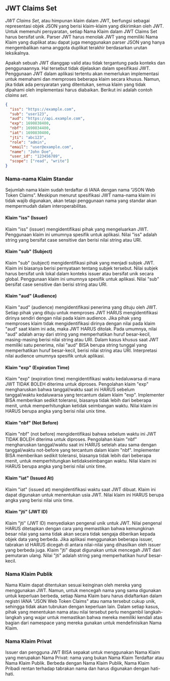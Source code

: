 ## JWT Claims Set

*JWT Claims Set*, atau himpunan klaim dalam JWT, berfungsi sebagai representasi objek JSON yang berisi klaim-klaim yang dikirimkan oleh JWT. Untuk memenuhi persyaratan, setiap Nama Klaim dalam JWT Claims Set harus bersifat unik. Parser JWT harus menolak JWT yang memiliki Nama Klaim yang duplikat atau dapat juga menggunakan parser JSON yang hanya mengembalikan nama anggota duplikat terakhir berdasarkan urutan leksikalnya.

Apakah sebuah JWT dianggap valid atau tidak tergantung pada konteks dan penggunaannya. Hal tersebut tidak dijelaskan dalam spesifikasi JWT. Penggunaan JWT dalam aplikasi tertentu akan memerlukan implementasi untuk memahami dan memproses beberapa klaim secara khusus. Namun, jika tidak ada persyaratan yang ditentukan, semua klaim yang tidak dipahami oleh implementasi harus diabaikan.
Berikut ini adalah contoh *claims set*.

``` JSON
{
  "iss": "https://example.com",
  "sub": "user123",
  "aud": "https://api.example.com",
  "exp": 1690838400,
  "nbf": 1690834400,
  "iat": 1690830400,
  "jti": "abc123",
  "role": "admin",
  "email": "user@example.com",
  "name": "John Doe",
  "user_id": "123456789",
  "scope": ["read", "write"]
}
```

### Nama-nama Klaim Standar

Sejumlah nama klaim sudah terdaftar di IANA dengan nama “JSON Web Token Claims”. Meskipun menurut spesifikasi JWT nama-nama klaim ini tidak wajib digunakan, akan tetapi penggunaan nama yang standar akan mempermudah dalam interoperabilitas.

#### Klaim "iss" (Issuer)

Klaim "iss" (issuer) mengidentifikasi pihak yang mengeluarkan JWT. Penggunaan klaim ini umumnya spesifik untuk aplikasi. Nilai "iss" adalah string yang bersifat case sensitive dan berisi nilai string atau URI.

#### Klaim "sub" (Subject)

Klaim "sub" (subject) mengidentifikasi pihak yang menjadi subjek JWT. Klaim ini biasanya berisi pernyataan tentang subjek tersebut. Nilai subjek harus bersifat unik lokal dalam konteks issuer atau bersifat unik secara global. Penggunaan klaim ini umumnya spesifik untuk aplikasi. Nilai "sub" bersifat case sensitive dan berisi string atau URI.

#### Klaim "aud" (Audience)

Klaim "aud" (audience) mengidentifikasi penerima yang dituju oleh JWT. Setiap pihak yang dituju untuk memproses JWT HARUS mengidentifikasi dirinya sendiri dengan nilai pada klaim audience. Jika pihak yang memproses klaim tidak mengidentifikasi dirinya dengan nilai pada klaim "aud" saat klaim ini ada, maka JWT HARUS ditolak. Pada umumnya, nilai "aud" adalah array dari string yang memperhatikan huruf besar-kecil, masing-masing berisi nilai string atau URI. Dalam kasus khusus saat JWT memiliki satu penerima, nilai "aud" BISA berupa string tunggal yang memperhatikan huruf besar-kecil, berisi nilai string atau URI. Interpretasi nilai audience umumnya spesifik untuk aplikasi.

#### Klaim "exp" (Expiration Time)

Klaim "exp" (expiration time) mengidentifikasi waktu kedaluwarsa di mana JWT TIDAK BOLEH diterima untuk diproses. Pengolahan klaim "exp" mengharuskan bahwa tanggal/waktu saat ini HARUS sebelum tanggal/waktu kedaluwarsa yang tercantum dalam klaim "exp". Implementer BISA memberikan sedikit toleransi, biasanya tidak lebih dari beberapa menit, untuk memperhitungkan ketidak seimbangan waktu. Nilai klaim ini HARUS berupa angka yang berisi nilai unix time.

#### Klaim "nbf" (Not Before)

Klaim "nbf" (not before) mengidentifikasi bahwa sebelum waktu ini JWT TIDAK BOLEH diterima untuk diproses. Pengolahan klaim "nbf" mengharuskan tanggal/waktu saat ini HARUS setelah atau sama dengan tanggal/waktu not-before yang tercantum dalam klaim "nbf". Implementer BISA memberikan sedikit toleransi, biasanya tidak lebih dari beberapa menit, untuk memperhitungkan ketidakseimbangan waktu. Nilai klaim ini HARUS berupa angka yang berisi nilai unix time.

#### Klaim "iat" (Issued At)

Klaim "iat" (issued at) mengidentifikasi waktu saat JWT dibuat. Klaim ini dapat digunakan untuk menentukan usia JWT. Nilai klaim ini HARUS berupa angka yang berisi nilai unix time.

#### Klaim "jti" (JWT ID)

Klaim "jti" (JWT ID) menyediakan pengenal unik untuk JWT. Nilai pengenal HARUS ditetapkan dengan cara yang memastikan bahwa kemungkinan besar nilai yang sama tidak akan secara tidak sengaja diberikan kepada objek data yang berbeda. Jika aplikasi menggunakan beberapa issuer, tabrakan id HARUS dicegah di antara nilai-nilai yang dihasilkan oleh issuer yang berbeda juga. Klaim "jti" dapat digunakan untuk mencegah JWT dari pemutaran ulang. Nilai "jti" adalah string yang memperhatikan huruf besar-kecil.

### Nama Klaim Publik

Nama Klaim dapat ditentukan sesuai keinginan oleh mereka yang menggunakan JWT. Namun, untuk mencegah nama yang sama digunakan untuk keperluan berbeda, setiap Nama Klaim baru harus didaftarkan dalam registri IANA "JSON Web Token Claims" atau nama tersebut cukup unik, sehingga tidak akan tubrukan dengan keperluan lain. Dalam setiap kasus, pihak yang menentukan nama atau nilai tersebut perlu mengambil langkah-langkah yang wajar untuk memastikan bahwa mereka memiliki kendali atas bagian dari namespace yang mereka gunakan untuk mendefinisikan Nama Klaim.

### Nama Klaim Privat

Issuer dan pengguna JWT BISA sepakat untuk menggunakan Nama Klaim yang merupakan Nama Privat: nama yang bukan Nama Klaim Terdaftar atau Nama Klaim Publik. Berbeda dengan Nama Klaim Publik, Nama Klaim Pribadi rentan terhadap tabrakan nama dan harus digunakan dengan hati-hati.
